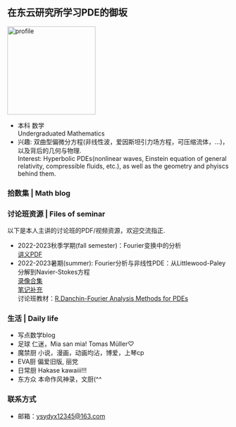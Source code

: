 ## 在东云研究所学习PDE的御坂

<img width="200" alt="profile" src="https://raw.githubusercontent.com/SenyuYangPDELearner/SenyuYangPDELearner.github.io/master/C:/Users/Administrator/Desktop/%E5%BE%AE%E4%BF%A1%E5%9B%BE%E7%89%87_20240209142300.jpg">

- 本科 数学<br/>
  Undergraduated Mathematics
- 兴趣: 双曲型偏微分方程(非线性波，爱因斯坦引力场方程，可压缩流体，...)，以及背后的几何与物理.<br/>
  Interest: Hyperbolic PDEs(nonlinear waves, Einstein equation of general relativity, compressible fluids, etc.), as well as the geometry and phyiscs behind them.

### 拾数集 | Math blog

### 讨论班资源 | Files of seminar

以下是本人主讲的讨论班的PDF/视频资源，欢迎交流指正.

- 2022-2023秋季学期(fall semester)：Fourier变换中的分析<br/>
  [讲义PDF](https://maths.whu.edu.cn/__local/8/3A/29/E666F656D3A1BB0F6CC873EAA90_780F196C_17408F.pdf)<br/>
- 2022-2023暑期(summer): Fourier分析与非线性PDE：从Littlewood-Paley分解到Navier-Stokes方程<br/>
  [录像合集](https://space.bilibili.com/693415657/channel/collectiondetail?sid=1755542)<br/>
  [笔记补充](https://www.bilibili.com/read/cv27084665/)<br/>
  讨论班教材：[R.Danchin-Fourier Analysis Methods for PDEs](https://perso.math.u-pem.fr/danchin.raphael/cours/courschine.pdf)<br/>

### 生活 | Daily life
- 写点数学blog
- 足球 仁迷，Mia san mia! Tomas Müller♡
- 魔禁厨 小说，漫画，动画均沾，博爱，上琴cp
- EVA厨 偏爱旧版, 丽党
- 日常厨 Hakase kawaiii!!!
- 东方众 本命作风神录，文厨(^^


### 联系方式

- 邮箱：ysydyx12345@163.com
